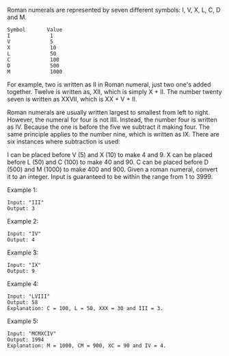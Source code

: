 Roman numerals are represented by seven different symbols: I, V, X, L, C, D and M.

```
Symbol       Value
I             1
V             5
X             10
L             50
C             100
D             500
M             1000
```
For example, two is written as II in Roman numeral, just two one's added together. Twelve is written as, XII, which is simply X + II. The number twenty seven is written as XXVII, which is XX + V + II.

Roman numerals are usually written largest to smallest from left to right. However, the numeral for four is not IIII. Instead, the number four is written as IV. Because the one is before the five we subtract it making four. The same principle applies to the number nine, which is written as IX. There are six instances where subtraction is used:

I can be placed before V (5) and X (10) to make 4 and 9. 
X can be placed before L (50) and C (100) to make 40 and 90. 
C can be placed before D (500) and M (1000) to make 400 and 900.
Given a roman numeral, convert it to an integer. Input is guaranteed to be within the range from 1 to 3999.

Example 1:
```
Input: "III"
Output: 3
```
Example 2:
```
Input: "IV"
Output: 4
```
Example 3:
```
Input: "IX"
Output: 9
```
Example 4:
```
Input: "LVIII"
Output: 58
Explanation: C = 100, L = 50, XXX = 30 and III = 3.
```
Example 5:
```
Input: "MCMXCIV"
Output: 1994
Explanation: M = 1000, CM = 900, XC = 90 and IV = 4.
```
